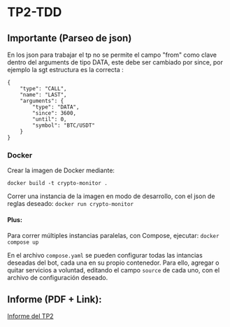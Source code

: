 # TP2-TDD
## Importante (Parseo de json)
En los json para trabajar el tp no se permite el campo "from" como clave dentro del arguments de tipo DATA, 
este debe ser cambiado por since, por ejemplo la sgt estructura es la correcta : 
```
{
	"type": "CALL",
	"name": "LAST",
	"arguments": {
		"type": "DATA",
		"since": 3600,
		"until": 0,
		"symbol": "BTC/USDT"
	}
}
```
### Docker

Crear la imagen de Docker mediante:

`docker build -t crypto-monitor .`

Correr una instancia de la imagen en modo de desarrollo, con el json de reglas deseado:
`docker run crypto-monitor`

#### Plus: 
Para correr múltiples instancias paralelas, con Compose, ejecutar:
`docker compose up`

En el archivo `compose.yaml` se pueden configurar todas las intancias deseadas del bot, cada una en su propio contenedor. Para ello, agregar o quitar servicios a voluntad, editando el campo `source` de cada uno, con el archivo de configuración deseado.


## Informe (PDF + Link):
<a href="./Trabajo Práctico N°_ 2  Crypto Monitor.pdf"> Informe del TP2 </a>
